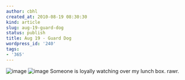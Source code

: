 ```yaml
---
author: cbhl
created_at: 2010-08-19 08:30:30
kind: article
slug: aug-19-guard-dog
status: publish
title: Aug 19 - Guard Dog
wordpress_id: '240'
tags:
- '365'
---
```


![image](http://blog.azuresky.ca/blog/wp-content/uploads/2010/08/wpid-IMG_20100819_081255.jpg)
![image](http://blog.azuresky.ca/blog/wp-content/uploads/2010/08/wpid-IMG_20100819_081302.jpg)
Someone is loyally watching over my lunch box. rawr.
